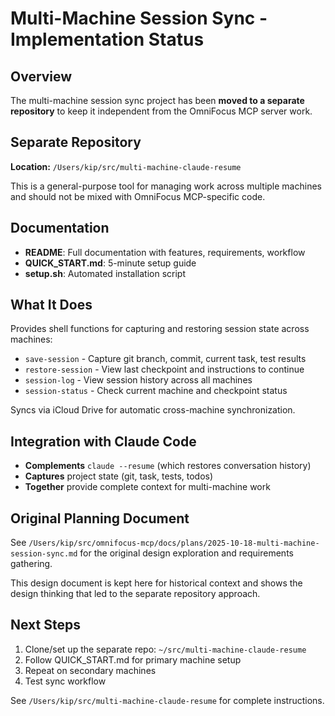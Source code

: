 # Multi-Machine Session Sync - Implementation Status

## Overview

The multi-machine session sync project has been **moved to a separate repository** to keep it independent from the OmniFocus MCP server work.

## Separate Repository

**Location:** `/Users/kip/src/multi-machine-claude-resume`

This is a general-purpose tool for managing work across multiple machines and should not be mixed with OmniFocus MCP-specific code.

## Documentation

- **README**: Full documentation with features, requirements, workflow
- **QUICK_START.md**: 5-minute setup guide
- **setup.sh**: Automated installation script

## What It Does

Provides shell functions for capturing and restoring session state across machines:

- `save-session` - Capture git branch, commit, current task, test results
- `restore-session` - View last checkpoint and instructions to continue
- `session-log` - View session history across all machines
- `session-status` - Check current machine and checkpoint status

Syncs via iCloud Drive for automatic cross-machine synchronization.

## Integration with Claude Code

- **Complements** `claude --resume` (which restores conversation history)
- **Captures** project state (git, task, tests, todos)
- **Together** provide complete context for multi-machine work

## Original Planning Document

See `/Users/kip/src/omnifocus-mcp/docs/plans/2025-10-18-multi-machine-session-sync.md` for the original design exploration and requirements gathering.

This design document is kept here for historical context and shows the design thinking that led to the separate repository approach.

## Next Steps

1. Clone/set up the separate repo: `~/src/multi-machine-claude-resume`
2. Follow QUICK_START.md for primary machine setup
3. Repeat on secondary machines
4. Test sync workflow

See `/Users/kip/src/multi-machine-claude-resume` for complete instructions.
